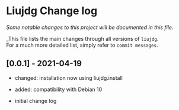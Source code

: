 Liujdg Change log
================

_Some notable changes to this project will be documented in this file._

_This file lists the main changes through all versions of `liujdg`.  
For a much more detailed list, simply refer to `commit messages`.

## [0.0.1] - 2021-04-19

- changed: installation now using liujdg.install

- added: compatibility with Debian 10

- initial change log